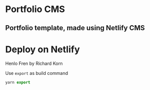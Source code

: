 # Portfolio CMS

## Portfolio template, made using Netlify CMS

# Deploy on Netlify

Henlo Fren by Richard Korn

Use `export` as build command

```js
yarn export
```
